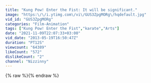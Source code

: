 ```yaml
---
title: "Kung Pow! Enter the Fist: It will be significant."
image: "https:\/\/i.ytimg.com\/vi\/GUS3ZpgMORg\/hqdefault.jpg"
vid_id: "GUS3ZpgMORg"
categories: "Film-Animation"
tags: ["Kung Pow! Enter the Fist","karate","Arts"]
date: "2021-11-09T22:07:33+03:00"
vid_date: "2013-05-19T16:50:47Z"
duration: "PT12S"
viewcount: "64389"
likeCount: "572"
dislikeCount: "2"
channel: "Nizzinny"
---
```

{% raw %}{% endraw %}

